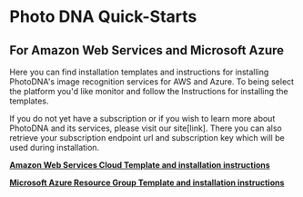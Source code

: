 # Photo DNA Quick-Starts #
## For Amazon Web Services and Microsoft Azure ##

Here you can find installation templates and instructions for installing PhotoDNA's image recognition services for AWS and Azure. To being select the platform you'd like monitor and follow the Instructions for installing the templates. 

If you do not yet have a subscription or if you wish to learn more about PhotoDNA and its services, please visit our site[link]. There you can also retrieve your subscription endpoint url and subscription key which will be used during installation. 

**[Amazon Web Services Cloud Template and installation instructions](https://github.com/MicrosoftContentModerator/PhotoDNA-QuickStarts/tree/dev/AmazonWebServices/ImageBatchingJava)**

**[Microsoft Azure Resource Group Template and installation instructions](https://github.com/MicrosoftContentModerator/PhotoDNA-QuickStarts/tree/dev/MicrosoftAzure/ImageBatchingCSharp)**